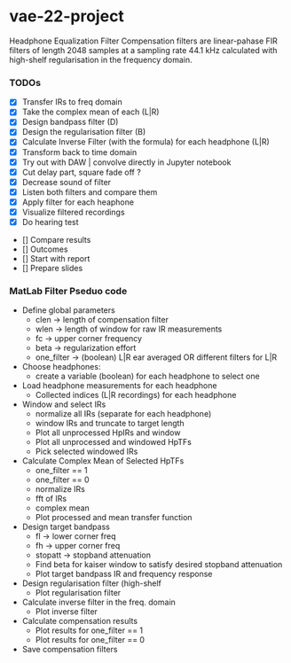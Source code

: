 # vae-22-project

Headphone Equalization Filter
Compensation filters are linear-pahase FIR filters of length 2048 samples at a sampling rate 44.1 kHz calculated with high-shelf regularisation in the frequency domain.

### TODOs

- [x] Transfer IRs to freq domain
- [x] Take the complex mean of each (L|R)
- [x] Design bandpass filter (D)
- [x] Design the regularisation filter (B)
- [x] Calculate Inverse Filter (with the formula) for each headphone (L|R)
- [x] Transform back to time domain
- [x] Try out with DAW | convolve directly in Jupyter notebook
- [x] Cut delay part, square fade off ?
- [x] Decrease sound of filter
- [x] Listen both filters and compare them
- [x] Apply filter for each heaphone
- [x] Visualize filtered recordings
- [x] Do hearing test
- [] Compare results
- [] Outcomes
- [] Start with report
- [] Prepare slides

### MatLab Filter Pseduo code

- Define global parameters
  - clen -> length of compensation filter
  - wlen -> length of window for raw IR measurements
  - fc -> upper corner frequency
  - beta -> regularization effort
  - one_filter -> (boolean) L|R ear averaged OR different filters for L|R
- Choose headphones:
  - create a variable (boolean) for each headphone to select one
- Load headphone measurements for each headphone
  - Collected indices (L|R recordings) for each headphone
- Window and select IRs
  - normalize all IRs (separate for each headphone)
  - window IRs and truncate to target length
  - Plot all unprocessed HpIRs and window
  - Plot all unprocessed and windowed HpTFs
  - Pick selected windowed IRs
- Calculate Complex Mean of Selected HpTFs
  - one_filter == 1
  - one_filter == 0
  - normalize IRs
  - fft of IRs
  - complex mean
  - Plot processed and mean transfer function
- Design target bandpass
  - fl -> lower corner freq
  - fh -> upper corner freq
  - stopatt -> stopband attenuation
  - Find beta for kaiser window to satisfy desired stopband attenuation
  - Plot target bandpass IR and frequency response
- Design regularisation filter (high-shelf
  - Plot regularisation filter
- Calculate inverse filter in the freq. domain
  - Plot inverse filter
- Calculate compensation results
  - Plot results for one_filter == 1
  - Plot results for one_filter == 0
- Save compensation filters
